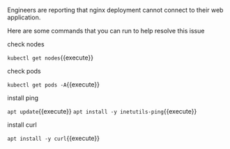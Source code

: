 Engineers are reporting that nginx deployment cannot connect to their web application.

Here are some commands that you can run to help resolve this issue

check nodes

`kubectl get nodes`{{execute}}

check pods

`kubectl get pods -A`{{execute}}

install ping

`apt update`{{execute}}
`apt install -y inetutils-ping`{{execute}}

install curl

`apt install -y curl`{{execute}}

